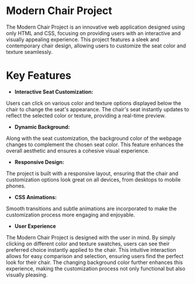 # Modern Chair Project
  
The Modern Chair Project is an innovative web application designed using only HTML and CSS, focusing on providing users with an interactive and visually appealing experience. This project features a sleek and contemporary chair design, allowing users to customize the seat color and texture seamlessly.

# Key Features

* **Interactive Seat Customization:**

Users can click on various color and texture options displayed below the chair to change the seat's appearance.
The chair's seat instantly updates to reflect the selected color or texture, providing a real-time preview.

* **Dynamic Background:**

Along with the seat customization, the background color of the webpage changes to complement the chosen seat color.
This feature enhances the overall aesthetic and ensures a cohesive visual experience.

* **Responsive Design:**

The project is built with a responsive layout, ensuring that the chair and customization options look great on all devices, from desktops to mobile phones.

* **CSS Animations:**

Smooth transitions and subtle animations are incorporated to make the customization process more engaging and enjoyable.

* **User Experience**
  
The Modern Chair Project is designed with the user in mind. By simply clicking on different color and texture swatches, users can see their preferred choice instantly applied to the chair. This intuitive interaction allows for easy comparison and selection, ensuring users find the perfect look for their chair. The changing background color further enhances this experience, making the customization process not only functional but also visually pleasing.






